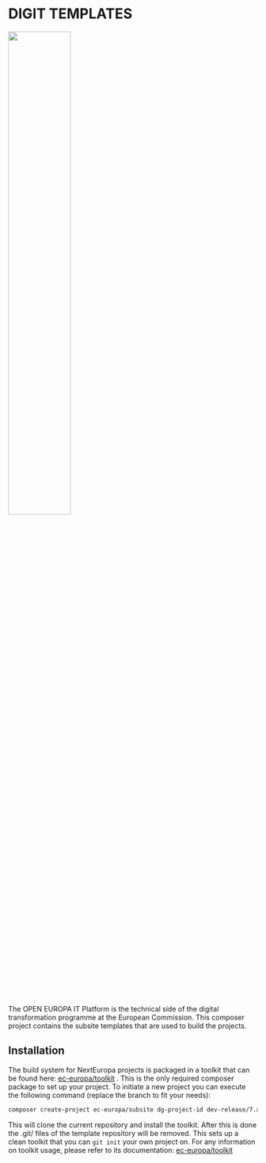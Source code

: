 # DIGIT TEMPLATES

<img width="50%" src="https://ec.europa.eu/info/sites/info/themes/europa/images/svg/logo/logo--en.svg" />

The OPEN EUROPA IT Platform is the technical side of the digital
transformation programme at the European Commission. This composer project
contains the subsite templates that are used to build the projects.

## Installation

The build system for NextEuropa projects is packaged in a toolkit that can be
found here:
[ec-europa/toolkit](https://github.com/ec-europa/toolkit#user-guide-and-documentation)
.
This is the only required composer package to set up your project. To initiate
a new project you can execute the following command (replace the branch to
fit your needs):

```bash
composer create-project ec-europa/subsite dg-project-id dev-release/7.x --no-interaction
```

This will clone the current repository and install the toolkit. After this is
done the .git/ files of the template repository will be removed. This sets up a
clean toolkit that you can `git init` your own project on. For any information
on toolkit usage, please refer to its documentation:
[ec-europa/toolkit](https://github.com/ec-europa/toolkit#user-guide)
